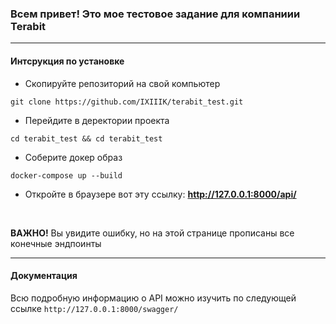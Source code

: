 ### Всем привет! Это мое тестовое задание для компаниии Terabit
---

#### Интсрукция по установке
- Скопируйте репозиторий на свой компьютер

```
git clone https://github.com/IXIIIK/terabit_test.git
```

-  Перейдите в деректории проекта


```
cd terabit_test && cd terabit_test
```

-  Cоберите докер образ

```
docker-compose up --build
```

-  Откройте в браузере вот эту ссылку: __http://127.0.0.1:8000/api/__
<br>

__ВАЖНО!__ Вы увидите ошибку, но на этой странице прописаны все конечные эндпоинты

---

#### Документация
Всю подробную информацию о API можно изучить по следующей ссылке
`http://127.0.0.1:8000/swagger/`
